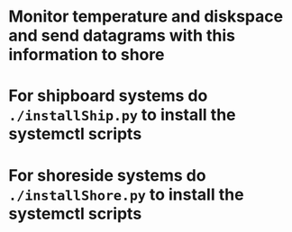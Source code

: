 # Monitor temperature and diskspace and send datagrams with this information to shore

# For shipboard systems do `./installShip.py` to install the systemctl scripts
# For shoreside systems do `./installShore.py` to install the systemctl scripts

